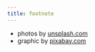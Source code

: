 ```yaml
---
title: footnote
---
```


* photos by [unsplash.com](https://unsplash.com)
* graphic by [pixabay.com](https://pixabay.com)
